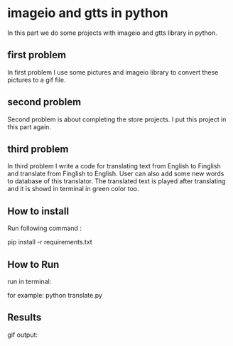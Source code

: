 
# imageio and gtts in python

In this part we do some projects with imageio and gtts library in python.


## first problem

In first problem I use some pictures and imageio library to convert these pictures to a gif file.



## second problem

Second problem is about completing the store projects. I put this project in this part again.

## third problem

In third problem I write a code for translating text from English to Finglish and translate from Finglish to English.
User can also add some new words to database of this translator.
The translated text is played after translating and it is showd in terminal in green color too. 




## How to install
Run following command :

pip install -r requirements.txt


## How to Run

run in terminal:

for example: python translate.py

## Results

gif output:



















